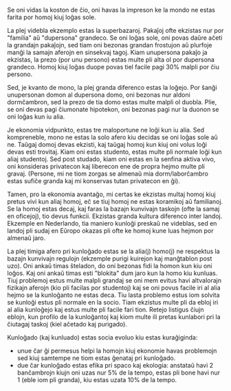 Se oni vidas la koston de ĉio, oni havas la impreson ke la mondo ne estas farita por homoj kiuj loĝas sole.

La plej videbla ekzemplo estas la superbazaroj. Pakaĵoj ofte ekzistas nur por "familia" aŭ "dupersona" grandeco. Se oni loĝas sole, oni povas daŭre aĉeti la grandajn pakaĵojn, sed tiam oni bezonas grandan frostujon aŭ plurfoje manĝi la samajn aferojn en sinsekvaj tagoj. Kiam unupersona pakaĵo ja ekzistas, la prezo (por unu persono) estas multe pli alta ol por dupersona grandeco. Homoj kiuj loĝas duope povas tiel facile pagi 30% malpli por ĉiu persono.

Sed, je kvanto de mono, la plej granda diferenco estas la loĝejo. Por ŝanĝi unupersonan domon al dupersona domo, oni bezonas nur aldoni dormĉambron, sed la prezo de tia domo estas multe malpli ol duobla. Plie, se oni devas pagi ĉiumonate hipotekon, oni bezonas pagi nur la duonon se oni loĝas kun iu alia.

Je ekonomia vidpunkto, estas tre maloportune ne loĝi kun iu alia. Sed kompreneble, mono ne estas la solo afero kiu decidas se oni loĝas sole aŭ ne. Taŭgaj domoj devas ekzisti, kaj taŭgaj homoj kun kiuj oni volus loĝi devas esti trovitaj. Kiam oni estas studento, estas multe pli normale loĝi kun aliaj studentoj. Sed post studado, kiam oni estas en la senfina aktiva vivo, oni konsideras privatecon kaj liberecon ene de propra hejmo multe pli gravaj. (Persone, mi ne tiom zorgas se almenaŭ mia dorm/laborĉambro estas sufiĉe granda kaj mi konservas tutan privatecon en ĝi).

Tamen, pro la ekonomia avantaĝo, mi certas ke ekzistas multaj homoj kiuj pretus vivi kun aliaj homoj, eĉ se tiuj homoj ne estas koramikoj aŭ familianoj. Se la homoj estas decaj, kaj faras la bazajn kunvivajn taskojn (ofte la samaj en oficejoj), tio devus funkcii. Ekzistas granda kultura diferenco inter landoj. Ekzemple en Nederlando, tia maniero kunloĝi preskaŭ ne videblas, sed en landoj pli sudaj en Eŭropo okazas pli ofte ke homoj kune luas hejmon por almenaŭ jaro.

La plej timiga afero pri kunloĝado estas se la alia(j) homo(j) ne respektus la bazajn kunvivajn regulojn (ekzemple purigi kuirejon kaj manĝtablon post uzo). Oni ankaŭ timas ŝteladon, do oni bezonas fidi la homon kun kiu oni loĝos. Kaj oni ankaŭ timas esti "blokita" dum jaro kun la homo kiu kunluas. Tiuj problemoj estus multe malpli grandaj se oni mem evitus havi altvalorajn fizikajn aferojn (kio pli facilas por studentoj) kaj se oni povus facile iri al alia hejmo se la kunloĝanto ne estas deca. Tiu lasta problemo estus iom solvita se kunloĝi estus pli normale en la socio. Tiam ekzistus multe pli da ebloj iri al alia kunloĝejo kaj estus multe pli facile fari tion. Retejo listigus ĉiujn eblojn, kun profilo de la kunloĝantoj kaj kiom multe ili pretas kunlabori pri la ĉiutagaj taskoj (kiel aĉetado kaj purigado).

Kunloĝado (kaj kunluado) estas socia evoluo kiu estas kuraĝiginda:
- unue ĉar ĝi permesus helpi la homojn kiuj ekonomie havas problemojn sed kiuj samtempe ne tiom estas ĝenataj pri kunloĝado.
- due ĉar kunloĝado estas efika pri spaco kaj ekologia: anstataŭ havi 2 banĉambrojn kiujn oni uzas nur 5% de la tempo, estas pli bone havi nur 1 (eble iom pli granda), kiu estas uzata 10% de la tempo.
